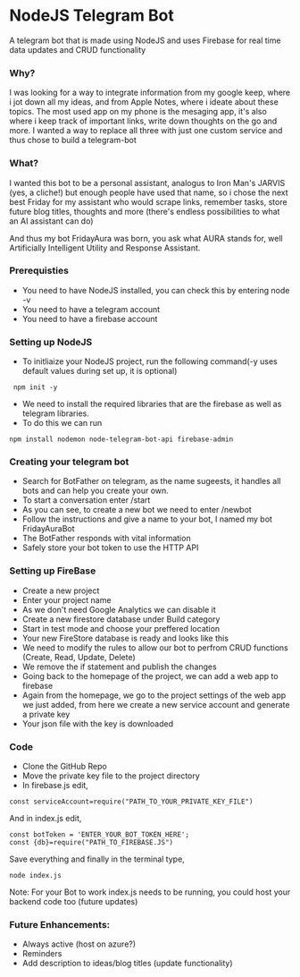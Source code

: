 # NodeJS Telegram Bot
 A telegram bot that is made using NodeJS and uses Firebase for real time data updates and CRUD functionality

### Why? 
I was looking for a way to integrate information from my google keep, where i jot down all my ideas, and from Apple Notes, where i ideate about these topics. 
The most used app on my phone is the mesaging app, it's also where i keep track of important links, write down thoughts on the go and more.
I wanted a way to replace all three with just one custom service and thus chose to build a telegram-bot

### What?
I wanted this bot to be a personal assistant, analogus to Iron Man's JARVIS (yes, a cliche!) but enough people have used that name, so i chose the next best Friday for my assistant who would scrape links, remember tasks, store future blog titles, thoughts and more (there's endless possibilities to what an AI assistant can do)

And thus my bot FridayAura was born, you ask what AURA stands for, well Artificially Intelligent Utility and Response Assistant. 

### Prerequisties

- You need to have NodeJS installed, you can check this by entering node -v
- You need to have a telegram account
- You need to have a firebase account

### Setting up NodeJS

- To initliaize your NodeJS project, run the following command(-y uses default values during set up, it is optional)
```
 npm init -y
 ```
- We need to install the required libraries that are the firebase as well as telegram libraries.
- To do this we can run
```
npm install nodemon node-telegram-bot-api firebase-admin
```

### Creating your telegram bot

- Search for BotFather on telegram, as the name sugeests, it handles all bots and can help you create your own.
- To start a conversation enter /start
- As you can see, to create a new bot we need to enter /newbot
- Follow the instructions and give a name to your bot, I named my bot FridayAuraBot
- The BotFather responds with vital information
- Safely store your bot token to use the HTTP API

### Setting up FireBase

- Create a new project
- Enter your project name
- As we don't need Google Analytics we can disable it
- Create a new firestore database under Build category
- Start in test mode and choose your preffered location
- Your new FireStore database is ready and looks like this
- We need to modify the rules to allow our bot to perfrom CRUD functions (Create, Read, Update, Delete)
- We remove the if statement and publish the changes
- Going back to the homepage of the project, we can add a web app to firebase 
- Again from the homepage, we go to the project settings of the web app we just added, from here we create a new service account and generate a private key
- Your json file with the key is downloaded


### Code
- Clone the GitHub Repo
- Move the private key file to the project directory
- In firebase.js edit,
```
const serviceAccount=require("PATH_TO_YOUR_PRIVATE_KEY_FILE")
```
 And in index.js edit,
```
const botToken = 'ENTER_YOUR_BOT_TOKEN_HERE';
const {db}=require("PATH_TO_FIREBASE.JS")
```
Save everything and finally in the terminal type,
```
node index.js
```

Note: For your Bot to work index.js needs to be running, you could host your backend code too (future updates)
### Future Enhancements:
- Always active (host on azure?)
- Reminders 
- Add description to ideas/blog titles (update functionality)
